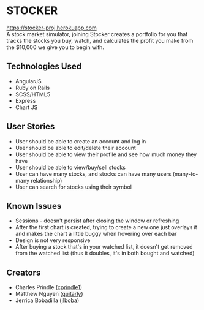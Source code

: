 # STOCKER
https://stocker-proj.herokuapp.com<br>
A stock market simulator, joining Stocker creates a portfolio for you that tracks the stocks you buy, watch, and calculates the profit you make from the $10,000 we give you to begin with. 
## Technologies Used
<ul>
  <li>AngularJS</li>
  <li>Ruby on Rails</li>
  <li>SCSS/HTML5</li>
  <li>Express</li>
  <li>Chart JS</li>
</ul>

## User Stories
<ul>
  <li>User should be able to create an account and log in</li>
  <li>User should be able to edit/delete their account</li>
  <li>User should be able to view their profile and see how much money they have</li>
  <li>User should be able to view/buy/sell stocks</li>
  <li>User can have many stocks, and stocks can have many users (many-to-many relationship)</li>
  <li>User can search for stocks using their symbol</li>
</ul>

## Known Issues 
<ul>
  <li>Sessions - doesn't persist after closing the window or refreshing</li>
  <li>After the first chart is created, trying to create a new one just overlays it and makes the chart a little buggy when hovering over each bar</li>
  <li>Design is not very responsive</li>
  <li>After buying a stock that's in your watched list, it doesn't get removed from the watched list (thus it doubles, it's in both bought and watched)</li>
</ul>

## Creators
<ul>
  <li>Charles Prindle (<a href="http://github.com/cprindle1">cprindle1</a>)</li>
  <li>Matthew Nguyen (<a href="http://github.com/guitarly">guitarly</a>)</li>
  <li>Jerrica Bobadilla (<a href="http://github.com/jlboba">jlboba</a>) </li>
</ul>
